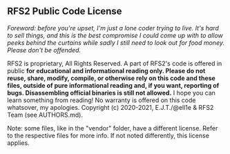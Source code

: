 RFS2 Public Code License
------------------------

*Foreword: before you're upset, I'm just a lone coder trying to live.
It's hard to sell things, and this is the best compromise
I could come up with to allow peeks behind the curtains while
sadly I still need to look out for food money.
Please don't be offended.*

RFS2 is proprietary, All Rights Reserved.
A part of RFS2's code is offered in public
**for educational and informational reading only.
Please do not reuse, share, modify, compile, or
otherwise rely on this code and these files,
outside of pure informational reading
and, if you want, reporting of bugs. Disassembling official binaries
is still not allowed.** I hope you can learn something from reading!
No warranty is offered on this code whatsover, my apologies.
Copyright (c) 2020-2021,  E.J.T./@ell1e & RFS2 Team (see AUTHORS.md).

Note: some files, like in the "vendor" folder, have a different license.
Refer to the respective files for more info.
If not noted differently, this license applies.
